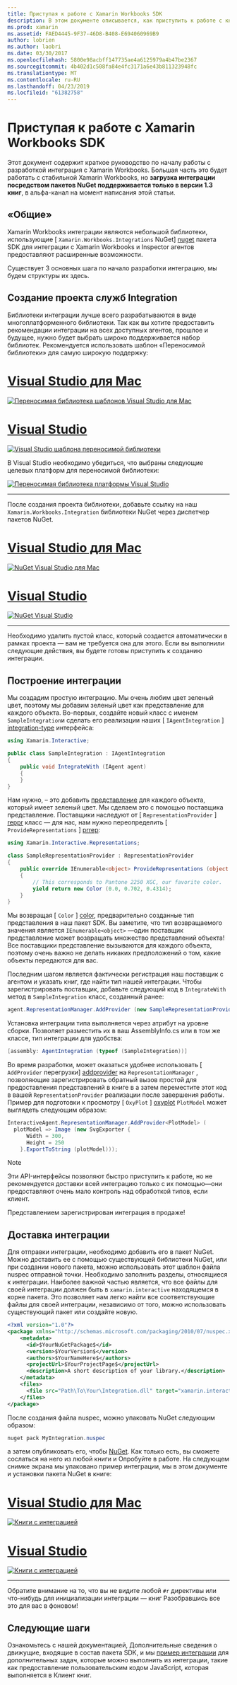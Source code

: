 ```yaml
---
title: Приступая к работе с Xamarin Workbooks SDK
description: В этом документе описывается, как приступить к работе с книгами пакет SDK Xamarin, который можно использовать для разработки интеграция с Xamarin Workbooks.
ms.prod: xamarin
ms.assetid: FAED4445-9F37-46D8-B408-E694060969B9
author: lobrien
ms.author: laobri
ms.date: 03/30/2017
ms.openlocfilehash: 5800e98acbff147735ae4a6125979a4b47be2367
ms.sourcegitcommit: 4b402d1c508fa84e4fc3171a6e43b811323948fc
ms.translationtype: MT
ms.contentlocale: ru-RU
ms.lasthandoff: 04/23/2019
ms.locfileid: "61382758"
---
```

# <a name="getting-started-with-the-xamarin-workbooks-sdk"></a>Приступая к работе с Xamarin Workbooks SDK

Этот документ содержит краткое руководство по началу работы с разработкой интеграция с Xamarin Workbooks. Большая часть это будет работать с стабильной Xamarin Workbooks, но **загрузка интеграции посредством пакетов NuGet поддерживается только в версии 1.3 книг**, в альфа-канал на момент написания этой статьи.

## <a name="general-overview"></a>«Общие»

Xamarin Workbooks интеграции являются небольшой библиотеки, использующие [ `Xamarin.Workbooks.Integrations` NuGet] [ nuget] пакета SDK для интеграции с Xamarin Workbooks и Inspector агентов предоставляют расширенные возможности.

Существует 3 основных шага по начало разработки интеграцию, мы будем структуры их здесь.

## <a name="creating-the-integration-project"></a>Создание проекта служб Integration

Библиотеки интеграции лучше всего разрабатываются в виде многоплатформенного библиотеки. Так как вы хотите предоставить рекомендации интеграции на всех доступных агентов, прошлое и будущее, нужно будет выбрать широко поддерживается набор библиотек. Рекомендуется использовать шаблон «Переносимой библиотеки» для самую широкую поддержку:

# <a name="visual-studio-for-mactabmacos"></a>[Visual Studio для Mac](#tab/macos)

[![Переносимая библиотека шаблонов Visual Studio для Mac](images/xamarin-studio-pcl.png)](images/xamarin-studio-pcl.png#lightbox)

# <a name="visual-studiotabwindows"></a>[Visual Studio](#tab/windows)

[![Visual Studio шаблона переносимой библиотеки](images/visual-studio-pcl.png)](images/visual-studio-pcl.png#lightbox)

В Visual Studio необходимо убедиться, что выбраны следующие целевых платформ для переносимой библиотеки:

[![Переносимая библиотека платформы Visual Studio](images/visual-studio-pcl-platforms.png)](images/visual-studio-pcl-platforms.png#lightbox)

-----

После создания проекта библиотеки, добавьте ссылку на наш `Xamarin.Workbooks.Integration` библиотеки NuGet через диспетчер пакетов NuGet.

# <a name="visual-studio-for-mactabmacos"></a>[Visual Studio для Mac](#tab/macos)

[![NuGet Visual Studio для Mac](images/xamarin-studio-nuget.png)](images/xamarin-studio-nuget.png#lightbox)

# <a name="visual-studiotabwindows"></a>[Visual Studio](#tab/windows)

[![NuGet Visual Studio](images/visual-studio-nuget.png)](images/visual-studio-nuget.png#lightbox)

-----

Необходимо удалить пустой класс, который создается автоматически в рамках проекта — вам не требуется она для этого. Если вы выполнили следующие действия, вы будете готовы приступить к созданию интеграции.

## <a name="building-an-integration"></a>Построение интеграции

Мы создадим простую интеграцию. Мы очень любим цвет зеленый цвет, поэтому мы добавим зеленый цвет как представление для каждого объекта. Во-первых, создайте новый класс с именем `SampleIntegration`и сделать его реализации наших [ `IAgentIntegration` ] [ integration-type] интерфейса:

```csharp
using Xamarin.Interactive;

public class SampleIntegration : IAgentIntegration
{
    public void IntegrateWith (IAgent agent)
    {
    }
}
```

Нам нужно, – это добавить [представление](~/tools/workbooks/sdk/representations.md) для каждого объекта, который имеет зеленый цвет. Мы сделаем это с помощью поставщика представление. Поставщики наследуют от [ `RepresentationProvider` ] [ reppr] класс — для нас, нам нужно переопределить [ `ProvideRepresentations` ] [ prrep]:

```csharp
using Xamarin.Interactive.Representations;

class SampleRepresentationProvider : RepresentationProvider
{
    public override IEnumerable<object> ProvideRepresentations (object obj)
    {
        // This corresponds to Pantone 2250 XGC, our favorite color.
        yield return new Color (0.0, 0.702, 0.4314);
    }
}
```

Мы возвращая [ `Color` ] [ color], предварительно созданные тип представления в наш пакет SDK.
Вы заметите, что тип возвращаемого значения является `IEnumerable<object>` &mdash;один поставщик представление может возвращать множество представлений объекта! Все поставщики представление вызываются для каждого объекта, поэтому очень важно не делать никаких предположений о том, какие объекты передаются для вас.

Последним шагом является фактически регистрация наш поставщик с агентом и указать книг, где найти тип нашей интеграции. Чтобы зарегистрировать поставщик, добавьте следующий код в `IntegrateWith` метод в `SampleIntegration` класс, созданный ранее:

```csharp
agent.RepresentationManager.AddProvider (new SampleRepresentationProvider ());
```

Установка интеграции типа выполняется через атрибут на уровне сборки. Позволяет разместить их в ваш AssemblyInfo.cs или в том же классе, тип интеграции для удобства:

```csharp
[assembly: AgentIntegration (typeof (SampleIntegration))]
````

Во время разработки, может оказаться удобнее использовать [ `AddProvider` перегрузки] [ addprovider] на `RepresentationManager` , позволяющие зарегистрировать обратный вызов простой для предоставления представлений в книге в а затем переместите этот код в вашей `RepresentationProvider` реализации после завершения работы. Пример для подготовки к просмотру [ `OxyPlot` ] [ oxyplot] `PlotModel` может выглядеть следующим образом:

```csharp
InteractiveAgent.RepresentationManager.AddProvider<PlotModel> (
  plotModel => Image (new SvgExporter {
      Width = 300,
      Height = 250
    }.ExportToString (plotModel)));
```

> [!NOTE]
> Эти API-интерфейсы позволяют быстро приступить к работе, но не рекомендуется доставки всей интеграцию только с их помощью&mdash;они предоставляют очень мало контроль над обработкой типов, если клиент.

Представлением зарегистрирован интеграция в продаже!

## <a name="shipping-your-integration"></a>Доставка интеграции

Для отправки интеграции, необходимо добавить его в пакет NuGet.
Можно доставить ее с помощью существующей библиотеки NuGet, или при создании нового пакета, можно использовать этот шаблон файла nuspec отправной точки.
Необходимо заполнить разделы, относящиеся к интеграции. Наиболее важной частью является, что все файлы для своей интеграции должен быть в `xamarin.interactive` находящемся в корне пакета. Это позволяет нам легко найти все соответствующие файлы для своей интеграции, независимо от того, можно использовать существующий пакет или создайте новую.

```xml
<?xml version="1.0"?>
<package xmlns="http://schemas.microsoft.com/packaging/2010/07/nuspec.xsd">
    <metadata>
      <id>$YourNuGetPackage$</id>
      <version>$YourVersion$</version>
      <authors>$YourNameHere$</authors>
      <projectUrl>$YourProjectPage$</projectUrl>
      <description>A short description of your library.</description>
    </metadata>
    <files>
      <file src="Path\To\Your\Integration.dll" target="xamarin.interactive" />
    </files>
</package>
```

После создания файла nuspec, можно упаковать NuGet следующим образом:

```csharp
nuget pack MyIntegration.nuspec
```

а затем опубликовать его, чтобы [NuGet][nugetorg]. Как только есть, вы сможете сослаться на него из любой книги и Опробуйте в работе. На следующем снимке экрана мы упаковано пример интеграции, мы в этом документе и установки пакета NuGet в книге:

# <a name="visual-studio-for-mactabmacos"></a>[Visual Studio для Mac](#tab/macos)

[![Книги с интеграцией](images/mac-workbooks-integrated.png)](images/mac-workbooks-integrated.png#lightbox)

# <a name="visual-studiotabwindows"></a>[Visual Studio](#tab/windows)

[![Книги с интеграцией](images/windows-workbooks-integrated.png)](images/windows-workbooks-integrated.png#lightbox)

-----

Обратите внимание на то, что вы не видите любой `#r` директивы или что-нибудь для инициализации интеграции — книг Разобравшись все это для вас в фоновом!

## <a name="next-steps"></a>Следующие шаги

Ознакомьтесь с нашей документацией, Дополнительные сведения о движущие, входящие в состав пакета SDK, и мы [пример интеграции](~/tools/workbooks/samples/index.md) для дополнительных задач, которые можно выполнить из интеграции, такие как предоставление пользовательским кодом JavaScript, которая выполняется в Клиент книг.

[integration-type]: https://developer.xamarin.com/api/type/Xamarin.Interactive.IAgentIntegration/
[repman-api]: https://developer.xamarin.com/api/type/Xamarin.Interactive.Representations.IRepresentationManager/
[color]: https://developer.xamarin.com/api/type/Xamarin.Interactive.Representations.Color/
[xir]: https://developer.xamarin.com/api/namespace/Xamarin.Interactive.Representations/
[reppr]: https://developer.xamarin.com/api/type/Xamarin.Interactive.Representations.RepresentationProvider/
[prrep]: https://developer.xamarin.com/api/member/Xamarin.Interactive.Representations.RepresentationProvider.ProvideRepresentations/p/System.Object/
[nugetorg]: https://nuget.org
[nuget]: https://nuget.org/packages/Xamarin.Workbooks.Integration
[addprovider]: https://developer.xamarin.com/api/member/Xamarin.Interactive.Representations.IRepresentationManager.AddProvider/
[oxyplot]: http://www.oxyplot.org/
